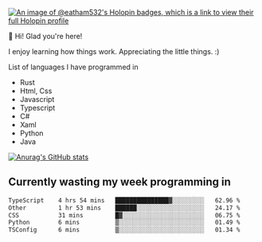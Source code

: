 [![An image of @eatham532's Holopin badges, which is a link to view their full Holopin profile](https://holopin.me/eatham532)](https://holopin.io/@eatham532)


👋 Hi! Glad you're here!

I enjoy learning how things work. Appreciating the little things. :)


List of languages I have programmed in
- Rust
- Html, Css
- Javascript
- Typescript
- C#
- Xaml
- Python
- Java

[![Anurag's GitHub stats](https://github-readme-stats.vercel.app/api?username=Eatham532&theme=dark)](https://github.com/anuraghazra/github-readme-stats)


## Currently wasting my week programming in
<!--START_SECTION:waka-->

```txt
TypeScript    4 hrs 54 mins   ███████████████▓░░░░░░░░░   62.96 %
Other         1 hr 53 mins    ██████░░░░░░░░░░░░░░░░░░░   24.17 %
CSS           31 mins         █▓░░░░░░░░░░░░░░░░░░░░░░░   06.75 %
Python        6 mins          ▒░░░░░░░░░░░░░░░░░░░░░░░░   01.49 %
TSConfig      6 mins          ▒░░░░░░░░░░░░░░░░░░░░░░░░   01.34 %
```

<!--END_SECTION:waka-->
